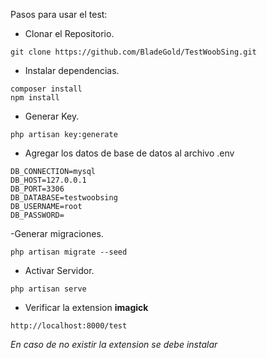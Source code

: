 Pasos para usar el test:
- Clonar el Repositorio.

```
git clone https://github.com/BladeGold/TestWoobSing.git
```
- Instalar dependencias.
```
composer install
npm install
```
- Generar Key.

```
php artisan key:generate
```
- Agregar los datos de base de datos al archivo .env

```
DB_CONNECTION=mysql
DB_HOST=127.0.0.1
DB_PORT=3306
DB_DATABASE=testwoobsing
DB_USERNAME=root
DB_PASSWORD=
```
-Generar migraciones.

```
php artisan migrate --seed
```
- Activar Servidor.

```
php artisan serve
```
- Verificar la extension **imagick**
```
http://localhost:8000/test
```
*En caso de no existir la extension se debe instalar*
